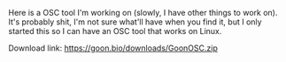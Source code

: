 Here is a OSC tool I'm working on (slowly, I have other things to work on). It's probably shit, I'm not sure what'll have when you find it, but I only started this so I can have an OSC tool that works on Linux.

Download link: https://goon.bio/downloads/GoonOSC.zip
